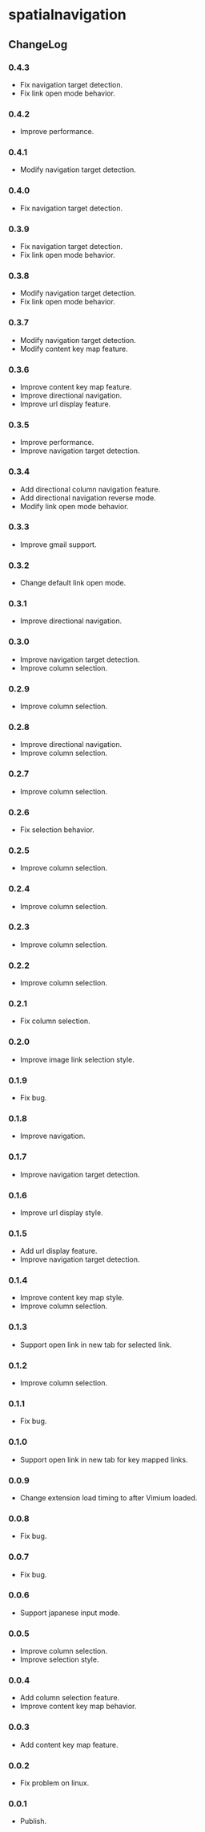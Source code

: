 # spatialnavigation

## ChangeLog

### 0.4.3

* Fix navigation target detection.
* Fix link open mode behavior.

### 0.4.2

* Improve performance.

### 0.4.1

* Modify navigation target detection.

### 0.4.0

* Fix navigation target detection.

### 0.3.9

* Fix navigation target detection.
* Fix link open mode behavior.

### 0.3.8

* Modify navigation target detection.
* Fix link open mode behavior.

### 0.3.7

* Modify navigation target detection.
* Modify content key map feature.

### 0.3.6

* Improve content key map feature.
* Improve directional navigation.
* Improve url display feature.

### 0.3.5

* Improve performance.
* Improve navigation target detection.

### 0.3.4

* Add directional column navigation feature.
* Add directional navigation reverse mode.
* Modify link open mode behavior.

### 0.3.3

* Improve gmail support.

### 0.3.2

* Change default link open mode.

### 0.3.1

* Improve directional navigation.

### 0.3.0

* Improve navigation target detection.
* Improve column selection.

### 0.2.9

* Improve column selection.

### 0.2.8

* Improve directional navigation.
* Improve column selection.

### 0.2.7

* Improve column selection.

### 0.2.6

* Fix selection behavior.

### 0.2.5

* Improve column selection.

### 0.2.4

* Improve column selection.

### 0.2.3

* Improve column selection.

### 0.2.2

* Improve column selection.

### 0.2.1

* Fix column selection.

### 0.2.0

* Improve image link selection style.

### 0.1.9

* Fix bug.

### 0.1.8

* Improve navigation.

### 0.1.7

* Improve navigation target detection.

### 0.1.6

* Improve url display style.

### 0.1.5

* Add url display feature.
* Improve navigation target detection.

### 0.1.4

* Improve content key map style.
* Improve column selection.

### 0.1.3

* Support open link in new tab for selected link.

### 0.1.2

* Improve column selection.

### 0.1.1

* Fix bug.

### 0.1.0

* Support open link in new tab for key mapped links.

### 0.0.9

* Change extension load timing to after Vimium loaded.

### 0.0.8

* Fix bug.

### 0.0.7

* Fix bug.

### 0.0.6

* Support japanese input mode.

### 0.0.5

* Improve column selection.
* Improve selection style.

### 0.0.4

* Add column selection feature.
* Improve content key map behavior.

### 0.0.3

* Add content key map feature.

### 0.0.2

* Fix problem on linux.

### 0.0.1

* Publish.
